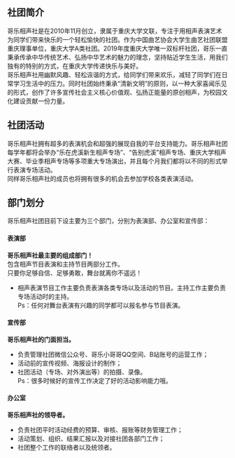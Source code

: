 ## 社团简介
哥乐相声社是在2010年11月创立，隶属于重庆大学文联，专注于用相声表演艺术为同学们带来快乐的一个轻松愉快的社团。作为中国曲艺协会大学生曲艺社团联盟重庆理事单位，重庆大学A类社团。2019年度重庆大学唯一双标杆社团，哥乐一直秉承传承中华传统艺术、弘扬中华艺术的魅力的理念，坚持贴近学生生活，用我们独有的特别的方式，在重庆大学传递快乐与美好。  
哥乐相声社用幽默风趣、轻松诙谐的方式，给同学们带来欢乐，减轻了同学们在日常学习生活中的压力。同时社团始终秉承“清新文明”的原则，以一种大家喜闻乐见的形式，创作了许多宣传社会主义核心价值观、弘扬正能量的原创相声，为校园文化建设贡献一份力量。  

## 社团活动
哥乐相声社拥有超多的表演机会和超强的展现自我的平台支持能力。哥乐相声社团每学年都将会举办“乐在虎溪新生相声专场”、“告别虎溪”相声专场、重庆大学相声大赛、毕业季相声专场等多项重大专场演出，并且每个月我们都将以不同的形式举行表演专场活动。  
同样哥乐相声社的成员也将拥有很多的机会去参加学校各类表演活动。  

## 部门划分  
哥乐相声社团目前下设主要为三个部门，分别为表演部、办公室和宣传部：  
#### 表演部  
**哥乐相声社最主要的组成部门！**  
包含相声节目表演和主持节目两部分工作。  
只要你足够自信、足够勇敢，舞台就离你不遥远！  
- 相声表演节目工作主要负责表演各类专场以及活动的节目。主持工作主要负责专场活动时的主持。  
Ps：任何对舞台表演有兴趣的同学都可以报名参与节目表演。    
#### 宣传部  
**哥乐相声社的门面担当。**  
- 负责管理社团微信公众号、哥乐小哥哥QQ空间、B站账号的运营工作；  
- 活动前的宣传视频、海报设计的制作；  
- 社团活动（专场、对外演出等）的拍摄、录像。  
Ps：很多时候好的宣传工作决定了好的活动影响能力哦。  
#### 办公室
**哥乐相声社的领导者。**  
- 负责社团平时活动经费的预算、审核、报账等财务管理工作；  
- 活动策划、组织、结果汇报以及对接社团各部门工作；  
- 社团整个工作的联络者以及统领者。  